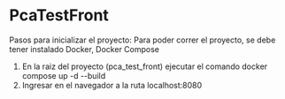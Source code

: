 # PcaTestFront

Pasos para inicializar el proyecto: Para poder correr el proyecto, se debe tener instalado Docker, Docker Compose
1. En la raiz del proyecto (pca_test_front) ejecutar el comando docker compose up -d --build
2. Ingresar en el navegador a la ruta localhost:8080
